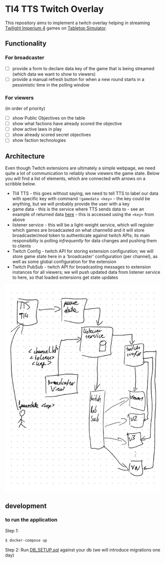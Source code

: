 # TI4 TTS Twitch Overlay

This repository aims to implement a twitch overlay helping in streaming [Twilight Imperium 4](https://steamcommunity.com/sharedfiles/filedetails/?id=1288687076) games on [Tabletop Simulator](https://store.steampowered.com/app/286160/Tabletop_Simulator/).

## Functionality

### For broadcaster

- [ ] provide a form to declare data key of the game that is being streamed (which data we want to show to viewers)
- [ ] provide a manual refresh button for when a new round starts in a pessimistic time in the polling window

### For viewers

(in order of priority)

- [ ] show Public Objectives on the table
- [ ] show what factions have already scored the objective
- [ ] show active laws in play
- [ ] show already scored secret objectives
- [ ] show faction technologies

## Architecture

Even though Twitch extensions are ultimately a simple webpage, we need quite a lot of communication to reliably show viewers the game state.
Below you will find a list of elements, which are connected with arrows on a scribble below.

- TI4 TTS - this goes without saying, we need to tell TTS to label our data with specific key with command `!gamedata <key>` - the key could be anything, but we will probably provide the user with a key
- game data - this is the service where TTS sends data to - see an example of returned data [here](https://ti4-game-data.appspot.com/static/demo.json) - this is accessed using the `<key>` from above
- listener service - this will be a light-weight service, which will register which games are broadcasted on what channelId and it will store broadcaster/mod token to authenticate against twitch APIs; its main responsiblity is polling *infrequently* for data changes and pushing them to clients
- Twitch Config - twitch API for storing extension configuration; we will store game state here in a 'broadcaster' configuration (per channel), as well as some global configuration for the extension
- Twitch PubSub - twitch API for broadcasting messages to extension instances for all viewers; we will push updated data from listener service to here, so that loaded extensions get state updates

![General scribbled architecture](./docs/tts-overlay-architecture.png)

## development

### to run the application

Step 1:
```bash
$ docker-compose up
```

Step 2:
Run [DB_SETUP.sql](./polling-service/DB_SETUP.sql) against your db (we will introduce migrations one day)
